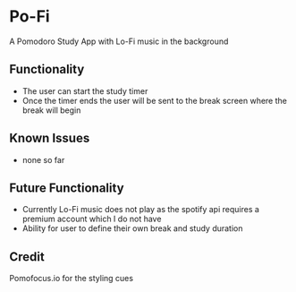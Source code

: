 # Po-Fi

A Pomodoro Study App with Lo-Fi music in the background

## Functionality

- The user can start the study timer
- Once the timer ends the user will be sent to the break screen where the break will begin


## Known Issues
- none so far

## Future Functionality
- Currently Lo-Fi music does not play as the spotify api requires a premium account which I do not have
- Ability for user to define their own break and study duration

## Credit
Pomofocus.io for the styling cues

